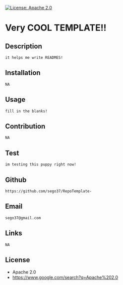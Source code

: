 
[![License: Apache 2.0](https://img.shields.io/badge/License-Apache%202.0-yellow.svg)](https://opensource.org/licenses/Apache%202.0)

# Very COOL TEMPLATE!!

## Description
```
it helps me write READMES!

```
##  Installation

```
NA

```

## Usage

```
fill in the blanks!

```

## Contribution

```
NA

```

## Test

```
im testing this puppy right now!

```

## Github

```
https://github.com/sego37/RepoTemplate-

```

## Email

```
sego37@gmail.com

```

## Links

```
NA

```

## License
- Apache 2.0
- https://www.google.com/search?q=Apache%202.0     


